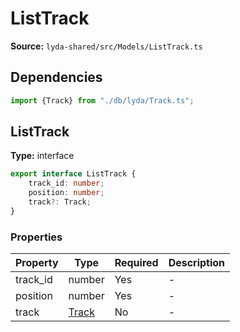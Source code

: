 # ListTrack

**Source:** `lyda-shared/src/Models/ListTrack.ts`

## Dependencies

```typescript
import {Track} from "./db/lyda/Track.ts";
```

## ListTrack

**Type:** interface

```typescript
export interface ListTrack {
    track_id: number;
    position: number;
    track?: Track;
}
```

### Properties

| Property | Type | Required | Description |
|----------|------|----------|-------------|
| track_id | number | Yes | - |
| position | number | Yes | - |
| track | [Track](/api/data-models/Models/db/lyda/Track) | No | - |

